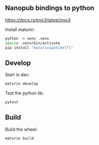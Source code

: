 ## Nanopub bindings to python

https://docs.rs/pyo3/latest/pyo3

Install maturin:

```bash
python -m venv .venv
source .venv/bin/activate
pip install "maturin[patchelf]"
```

## Develop

Start in dev:

```bash
maturin develop
```

Test the python lib:

```bash
pytest
```

## Build

Build the wheel:

```bash
maturin build
```

